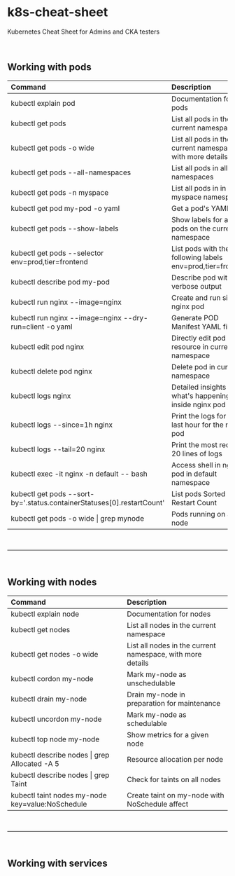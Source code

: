 # k8s-cheat-sheet
Kubernetes Cheat Sheet for Admins and CKA testers <br>
<p>&nbsp;</p>

## Working with pods

| Command                                                                   | Description                                                           |
| :-----------                                                              | :-----------                                                          |
| kubectl explain pod                                                       | Documentation for pods                                                |
| kubectl get pods                                                          | List all pods in the current namespace                                |
| kubectl get pods -o wide                                                  | List all pods in the current namespace, with more details             |
| kubectl get pods --all-namespaces                                         | List all pods in all namespaces                                       |
| kubectl get pods -n myspace                                               | List all pods in in myspace namespace                                 |
| kubectl get pod my-pod -o yaml                                            | Get a pod's YAML                                                      |
| kubectl get pods --show-labels                                            | Show labels for all pods on the current namespace                     |
| kubectl get pods --selector env=prod,tier=frontend                        | List pods with the following labels env=prod,tier=frontend            |
| kubectl describe pod my-pod                                               | Describe pod with verbose output                                      |
| kubectl run nginx --image=nginx                                           | Create and run simple nginx pod                                       |
| kubectl run nginx --image=nginx  --dry-run=client -o yaml                 | Generate POD Manifest YAML file                                       |
| kubectl edit pod nginx                                                    | Directly edit pod resource in current namespace                       |
| kubectl delete pod nginx                                                  | Delete pod in current namespace                                       |
| kubectl logs nginx                                                        | Detailed insights into what's happening inside nginx pod              |
| kubectl logs --since=1h nginx                                             | Print the logs for the last hour for the nginx pod                    |
| kubectl logs --tail=20 nginx                                              | Print the most recent 20 lines of logs                                |
| kubectl exec -it nginx -n default -- bash                                 | Access shell in nginx pod in default namespace                        |
| kubectl get pods --sort-by='.status.containerStatuses[0].restartCount'    | List pods Sorted by Restart Count                                     |
| kubectl get pods -o wide &#124; grep mynode                               | Pods running on a node                                                |

<p>&nbsp;</p>

---
<p>&nbsp;</p>

## Working with nodes

| Command                                                                   | Description                                                           |
| :-----------                                                              | :-----------                                                          |
| kubectl explain node                                                      | Documentation for nodes                                               |
| kubectl get nodes                                                         | List all nodes in the current namespace                               |
| kubectl get nodes -o wide                                                 | List all nodes in the current namespace, with more details            |
| kubectl cordon my-node                                                    | Mark my-node as unschedulable                                         |
| kubectl drain my-node                                                     | Drain my-node in preparation for maintenance                          |
| kubectl uncordon my-node                                                  | Mark my-node as schedulable                                           |
| kubectl top node my-node                                                  | Show metrics for a given node                                         |
| kubectl describe nodes &#124; grep Allocated -A 5                         | Resource allocation per node                                          |
| kubectl describe nodes &#124; grep Taint                                  | Check for taints on all nodes                                         |
| kubectl taint nodes my-node key=value:NoSchedule                          | Create taint on my-node with NoSchedule affect                        |

<p>&nbsp;</p>

---
<p>&nbsp;</p>

## Working with services